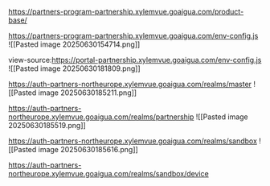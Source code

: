 https://partners-program-partnership.xylemvue.goaigua.com/product-base/


https://partners-program-partnership.xylemvue.goaigua.com/env-config.js
![[Pasted image 20250630154714.png]]

view-source:https://portal-partnership.xylemvue.goaigua.com/env-config.js
![[Pasted image 20250630181809.png]]

https://auth-partners-northeurope.xylemvue.goaigua.com/realms/master
![[Pasted image 20250630185211.png]]

https://auth-partners-northeurope.xylemvue.goaigua.com/realms/partnership
![[Pasted image 20250630185519.png]]

https://auth-partners-northeurope.xylemvue.goaigua.com/realms/sandbox
![[Pasted image 20250630185616.png]]

https://auth-partners-northeurope.xylemvue.goaigua.com/realms/sandbox/device


